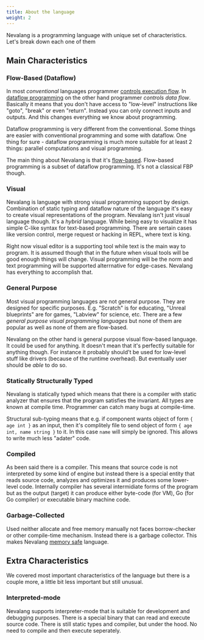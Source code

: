 ```yaml
---
title: About the language
weight: 2
---
```


Nevalang is a programming language with unique set of characteristics. Let's break down each one of them

## Main Characteristics

### Flow-Based (Dataflow)

In most _conventional_ languages programmer [controls execution flow](https://en.wikipedia.org/wiki/Control_flow). In [dataflow programming](https://en.wikipedia.org/wiki/Dataflow_programming) on the other hand programmer _controls data flow_. Basically it means that you don't have access to "low-level" instructions like "goto", "break" or even "return". Instead you can only connect inputs and outputs. And this changes everything we know about programming.

Dataflow programming is very different from the conventional. Some things are easier with conventional programming and some with dataflow. One thing for sure - dataflow programming is much more suitable for at least 2 things: parallel computations and visual programming.

The main thing about Nevalang is that it's [flow-based](https://en.wikipedia.org/wiki/Flow-based_programming). Flow-based programming is a subset of dataflow programming. It's not a classical FBP though.

### Visual

Nevalang is language with strong visual programming support by design. Combination of static typing and dataflow nature of the language it's easy to create visual representations of the program. Nevalang isn't just visual language though. It's a _hybrid_ language. While being easy to visualize it has simple C-like syntax for text-based programming. There are sertain cases like version control, merge request or hacking in REPL, where text is king.

Right now visual editor is a supporting tool while text is the main way to program. It is assumed though that in the future when visual tools will be good enough things will change. Visual programming will be the norm and text programming will be supported alterrnative for edge-cases. Nevalang has everything to accomplish that.

### General Purpose

Most visual programming languages are not general purpose. They are designed for specific purposes. E.g. "Scratch" is for educating, "Unreal blueprints" are for games, "Labview" for science, etc. There are a few _general purpose visual programming languages_ but none of them are popular as well as none of them are flow-based.

Nevalang on the other hand is general purpose visual flow-based language. It could be used for anything. It doesn't mean that it's perfectly suitable for anything though. For instance it probably should't be used for low-level stuff like drivers (because of the runtime overhead). But eventually user should be _able_ to do so.

### Statically Structurally Typed

Nevalang is statically typed which means that there is a compiler with static analyzer that ensures that the program satisfies the invariant. All types are known at compile time. Programmer can catch many bugs at compile-time.

Structural sub-typing means that e.g. if component wants object of form `{ age int }` as an input, then it's complitely file to send object of form `{ age int, name string }` to it. In this case `name` will simply be ignored. This allows to write much less "adater" code.

### Compiled

As been said there is a compiler. This means that source code is not interpreted by some kind of engine but instead there is a special entity that reads source code, analyzes and optimizes it and produces some lower-level code. Internally compiler has several intermidiate forms of the program but as the output (target) it can produce either byte-code (for VM), Go (for Go compiler) or executable binary machine code.

### Garbage-Collected

Used neither allocate and free memory manually not faces borrow-checker or other compile-time mechanism. Instead there is a garbage collector. This makes Nevalang [memory safe](https://en.wikipedia.org/wiki/Memory_safety) language.

## Extra Characteristics

We covered most important characteristics of the language but there is a couple more, a little bit less important but still unusual.

### Interpreted-mode

Nevalang supports interpreter-mode that is suitable for development and debugging purposes. There is a special binary that can read and execute source code. There is still static types and compiler, but under the hood. No need to compile and then execute seperately.
